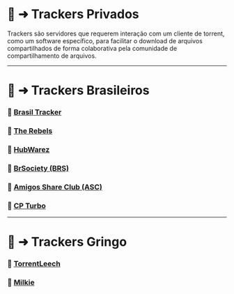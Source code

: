 # 🧵 ➜ Trackers Privados
Trackers são servidores que requerem interação com um cliente de torrent, como um software específico, para facilitar o download de arquivos compartilhados de forma colaborativa pela comunidade de compartilhamento de arquivos.

---
# 📑 ➜ Trackers Brasileiros
### 🧲 [Brasil Tracker](https://brasiltracker.org/index.php)

### 🧲 [The Rebels](https://therebels.tv/)

### 🧲 [HubWarez](https://hubwarez.tv/forum/register.php)

### 🧲 [BrSociety (BRS)](https://brsociety.club/)

### 🧲 [Amigos Share Club (ASC)](https://cliente.amigos-share.club/)

### 🧲 [CP Turbo](http://cptv3ofjaw2hr5fqdhnno5qazsy3a6fz6yj2w6t2n2udvqfypsa3u7qd.onion/cpt/login/)

---
# 📑 ➜ Trackers Gringo

### 🧲 [TorrentLeech](https://www.torrentleech.org/)

### 🧲 [Milkie](https://milkie.cc/)